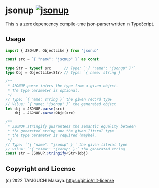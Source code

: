 # jsonup [![jsonup](https://img.shields.io/npm/v/jsonup)](https://npmjs.com/package/jsonup)

This is a zero dependency compile-time json-parser written in TypeScript.

## Usage

```typescript
import { JSONUP, ObjectLike } from 'jsonup'

const src = `{ "name": "jsonup" }` as const

type Str = typeof src      // Type: `'{ "name": "jsonup" }'`
type Obj = ObjectLike<Str> // Type: `{ name: string }`

/**
 * JSONUP.parse infers the type from a given object.
 * The type parameter is optional.
 */
// Type: `{ name: string }` the given record type
// Value: `{ name: "jsonup" }` the generated object
let obj = JSONUP.parse(src) 
    obj = JSONUP.parse<Obj>(src)

/**
 * JSONUP.stringify guarantees the semantic equality between 
 * the generated string and the given literal type. 
 * the type parameter is required (maybe).
 */
// Type: `'{ "name": "jsonup" }'` the given literal type
// Value: `'{ "name": "jsonup" }'` the generated string
const str = JSONUP.stringify<Str>(obj) 
```

## Copyright and License

(c) 2022 TANIGUCHI Masaya. https://git.io/mit-license
